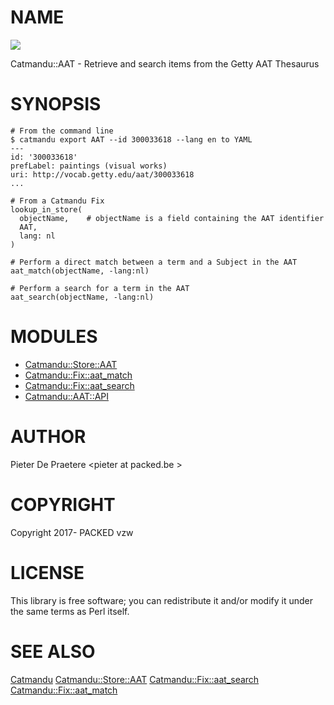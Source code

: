 # NAME

<div>
    <a href="https://travis-ci.org/thedatahub/Catmandu-Store-AAT"><img src="https://travis-ci.org/thedatahub/Catmandu-Store-AAT.svg?branch=master"></a>
</div>

Catmandu::AAT - Retrieve and search items from the Getty AAT Thesaurus

# SYNOPSIS

    # From the command line
    $ catmandu export AAT --id 300033618 --lang en to YAML
    ---
    id: '300033618'
    prefLabel: paintings (visual works)
    uri: http://vocab.getty.edu/aat/300033618
    ...

    # From a Catmandu Fix
    lookup_in_store(
      objectName,    # objectName is a field containing the AAT identifier
      AAT,
      lang: nl
    )

    # Perform a direct match between a term and a Subject in the AAT
    aat_match(objectName, -lang:nl)

    # Perform a search for a term in the AAT
    aat_search(objectName, -lang:nl)

# MODULES

- [Catmandu::Store::AAT](https://metacpan.org/pod/Catmandu::Store::AAT)
- [Catmandu::Fix::aat\_match](https://metacpan.org/pod/Catmandu::Fix::aat_match)
- [Catmandu::Fix::aat\_search](https://metacpan.org/pod/Catmandu::Fix::aat_search)
- [Catmandu::AAT::API](https://metacpan.org/pod/Catmandu::AAT::API)

# AUTHOR

Pieter De Praetere &lt;pieter at packed.be >

# COPYRIGHT

Copyright 2017- PACKED vzw

# LICENSE

This library is free software; you can redistribute it and/or modify
it under the same terms as Perl itself.

# SEE ALSO

[Catmandu](https://metacpan.org/pod/Catmandu)
[Catmandu::Store::AAT](https://metacpan.org/pod/Catmandu::Store::AAT)
[Catmandu::Fix::aat\_search](https://metacpan.org/pod/Catmandu::Fix::aat_search)
[Catmandu::Fix::aat\_match](https://metacpan.org/pod/Catmandu::Fix::aat_match)
